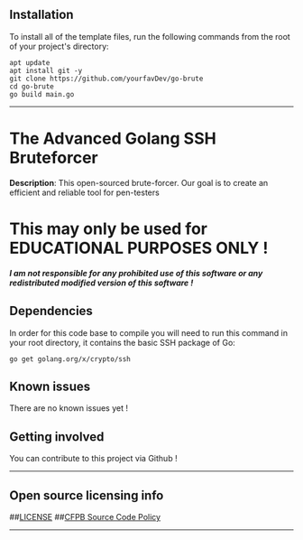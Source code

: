 

## Installation

To install all of the template files, run the following commands from the root of your project's directory:

```
apt update
apt install git -y
git clone https://github.com/yourfavDev/go-brute
cd go-brute
go build main.go
```

----

# The Advanced Golang SSH Bruteforcer

**Description**:  This open-sourced brute-forcer. Our goal is to create an efficient and reliable tool for pen-testers
# This may only be used for EDUCATIONAL PURPOSES ONLY ! 
***I am not responsible for any prohibited use of this software or any redistributed modified version of this software !***


## Dependencies

In order for this code base to compile you will need to run this command in your root directory, it contains the basic SSH package of Go:

```
go get golang.org/x/crypto/ssh
```
## Known issues

There are no known issues yet !


## Getting involved

You can contribute to this project via Github !

----

## Open source licensing info
##[LICENSE](LICENSE)
##[CFPB Source Code Policy](https://github.com/cfpb/source-code-policy/)


----
